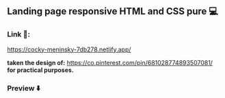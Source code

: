 ## Landing page responsive HTML and CSS pure :computer:

### Link :link::
https://cocky-meninsky-7db278.netlify.app/

**taken the design of:** 
https://co.pinterest.com/pin/681028774893507081/ 
**for practical purposes.**


### **Preview** :arrow_down:


